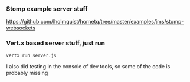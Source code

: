 ### Stomp example server stuff

https://github.com/lholmquist/hornetq/tree/master/examples/jms/stomp-websockets


### Vert.x based server stuff,  just run 

    vertx run server.js




I also did testing in the console of dev tools, so some of the code is probably missing
